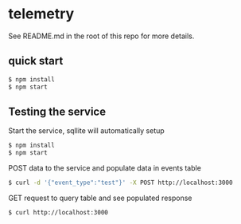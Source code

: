 # telemetry

See README.md in the root of this repo for more details.

## quick start

```bash
$ npm install
$ npm start
```

## Testing the service

Start the service, sqllite will automatically setup

```bash
$ npm install
$ npm start
```

POST data to the service and populate data in events table

```bash
$ curl -d '{"event_type":"test"}' -X POST http://localhost:3000
```

GET request to query table and see populated response

```bash
$ curl http://localhost:3000
```
